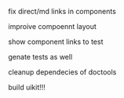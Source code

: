 fix direct/md links in components

improive compoennt layout

show component links to test

genate tests as well

cleanup dependecies of doctools

build uikit!!!